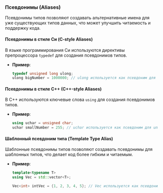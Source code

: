 ### Псевдонимы (Aliases)

Псевдонимы типов позволяют создавать альтернативные имена для уже существующих типов данных, что может улучшить читаемость и поддержку кода.

#### **Псевдонимы в стиле Си (C-style Aliases)**

В языке программирования Си используются директивы препроцессора `typedef` для создания псевдонимов типов.

- **Пример**:
    
    ```cpp
    typedef unsigned long ulong;
    ulong bigNumber = 1000000; // ulong используется как псевдоним для unsigned long
    ```
    

#### **Псевдонимы в стиле C++ (C++-style Aliases)**

В C++ используются ключевые слова `using` для создания псевдонимов типов.

- **Пример**:
    
    ```cpp
    using uchar = unsigned char;
    uchar smallNumber = 255; // uchar используется как псевдоним для unsigned char
    ```
    

#### **Шаблонный псевдоним типа (Template Type Alias)**

Шаблонные псевдонимы типов позволяют создавать псевдонимы для шаблонных типов, что делает код более гибким и читаемым.

- **Пример**:
    
    ```cpp
    template<typename T>
    using Vec = std::vector<T>;
    
    Vec<int> intVec = {1, 2, 3, 4, 5}; // Vec используется как псевдоним для std::vector<int>
    ```